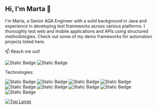 ## Hi, I'm Marta 👋
I'm Marta, a Senior AQA Engineer with a solid background in Java and experience in developing test frameworks across various platforms. I thoroughly test web and mobile applications and APIs using structured methodologies. Check out some of my demo frameworks for automation projects listed here.

📫 Reach me out!

![Static Badge](https://img.shields.io/badge/Marta%20Kravchuk-0e76a8?style=plastic&logo=LinkedIn&label=LinkedIn&link=https%3A%2F%2Fwww.linkedin.com%2Fin%2Fmarta-kravchuk-389b8079%2F) ![Static Badge](https://img.shields.io/badge/Marta%20Kravchuk-c71610?style=plastic&logo=Gmail&label=Gmail&link=mailto%3Amartakravchukav%40gmail.com)

Technologies:

![Static Badge](https://img.shields.io/badge/java-informational?style=plastic&logo=openjdk&label=Java) ![Static Badge](https://img.shields.io/badge/gradle-informational?style=plastic&logo=gradle&label=Java) ![Static Badge](https://img.shields.io/badge/maven-informational?style=plastic&logo=maven&label=Java) ![Static Badge](https://img.shields.io/badge/gatling-informational?style=plastic&logo=gatling&label=Java) ![Static Badge](https://img.shields.io/badge/xcode-informational?style=plastic&logo=Xcode&label=Java) ![Static Badge](https://img.shields.io/badge/appium-informational?style=plastic&logo=Appium&label=Java) ![Static Badge](https://img.shields.io/badge/testNG-informational?style=plastic&logo=testNG&label=Java) ![Static Badge](https://img.shields.io/badge/allure-informational?style=plastic&logo=Allure&label=Java) ![Static Badge](https://img.shields.io/badge/RESTAssured-informational?style=plastic&logo=RESTAssured&label=Java) 

<!--Profile views counter 👁️‍🗨️

[![Marta profile views](https://u8views.com/api/v1/github/profiles/172013898/views/day-week-month-total-count.svg)](https://u8views.com/github/kmartita)

<img alt="Marta's GitHub stats"
src="https://github-readme-stats.vercel.app/api?username=kmartita&show_icons=true&theme=transparent"/>-->

[![Top Langs](https://github-readme-stats.vercel.app/api/top-langs/?username=kmartita)](https://github.com/kmartita/github-readme-stats)
